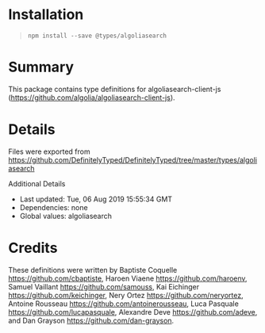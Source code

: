 # Installation
> `npm install --save @types/algoliasearch`

# Summary
This package contains type definitions for algoliasearch-client-js (https://github.com/algolia/algoliasearch-client-js).

# Details
Files were exported from https://github.com/DefinitelyTyped/DefinitelyTyped/tree/master/types/algoliasearch

Additional Details
 * Last updated: Tue, 06 Aug 2019 15:55:34 GMT
 * Dependencies: none
 * Global values: algoliasearch

# Credits
These definitions were written by Baptiste Coquelle <https://github.com/cbaptiste>, Haroen Viaene <https://github.com/haroenv>, Samuel Vaillant <https://github.com/samouss>, Kai Eichinger <https://github.com/keichinger>, Nery Ortez <https://github.com/neryortez>, Antoine Rousseau <https://github.com/antoinerousseau>, Luca Pasquale <https://github.com/lucapasquale>, Alexandre Deve <https://github.com/adeve>, and Dan Grayson <https://github.com/dan-grayson>.

